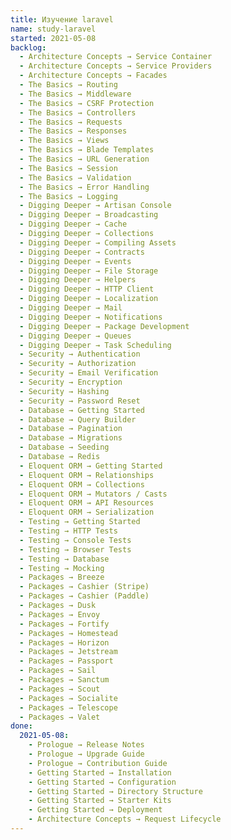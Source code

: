 ```yaml
---
title: Изучение laravel
name: study-laravel
started: 2021-05-08
backlog:
  - Architecture Concepts → Service Container
  - Architecture Concepts → Service Providers
  - Architecture Concepts → Facades
  - The Basics → Routing
  - The Basics → Middleware
  - The Basics → CSRF Protection
  - The Basics → Controllers
  - The Basics → Requests
  - The Basics → Responses
  - The Basics → Views
  - The Basics → Blade Templates
  - The Basics → URL Generation
  - The Basics → Session
  - The Basics → Validation
  - The Basics → Error Handling
  - The Basics → Logging
  - Digging Deeper → Artisan Console
  - Digging Deeper → Broadcasting
  - Digging Deeper → Cache
  - Digging Deeper → Collections
  - Digging Deeper → Compiling Assets
  - Digging Deeper → Contracts
  - Digging Deeper → Events
  - Digging Deeper → File Storage
  - Digging Deeper → Helpers
  - Digging Deeper → HTTP Client
  - Digging Deeper → Localization
  - Digging Deeper → Mail
  - Digging Deeper → Notifications
  - Digging Deeper → Package Development
  - Digging Deeper → Queues
  - Digging Deeper → Task Scheduling
  - Security → Authentication
  - Security → Authorization
  - Security → Email Verification
  - Security → Encryption
  - Security → Hashing
  - Security → Password Reset
  - Database → Getting Started
  - Database → Query Builder
  - Database → Pagination
  - Database → Migrations
  - Database → Seeding
  - Database → Redis
  - Eloquent ORM → Getting Started
  - Eloquent ORM → Relationships
  - Eloquent ORM → Collections
  - Eloquent ORM → Mutators / Casts
  - Eloquent ORM → API Resources
  - Eloquent ORM → Serialization
  - Testing → Getting Started
  - Testing → HTTP Tests
  - Testing → Console Tests
  - Testing → Browser Tests
  - Testing → Database
  - Testing → Mocking
  - Packages → Breeze
  - Packages → Cashier (Stripe)
  - Packages → Cashier (Paddle)
  - Packages → Dusk
  - Packages → Envoy
  - Packages → Fortify
  - Packages → Homestead
  - Packages → Horizon
  - Packages → Jetstream
  - Packages → Passport
  - Packages → Sail
  - Packages → Sanctum
  - Packages → Scout
  - Packages → Socialite
  - Packages → Telescope
  - Packages → Valet
done:
  2021-05-08:
    - Prologue → Release Notes
    - Prologue → Upgrade Guide
    - Prologue → Contribution Guide
    - Getting Started → Installation
    - Getting Started → Configuration
    - Getting Started → Directory Structure
    - Getting Started → Starter Kits
    - Getting Started → Deployment
    - Architecture Concepts → Request Lifecycle
---
```

